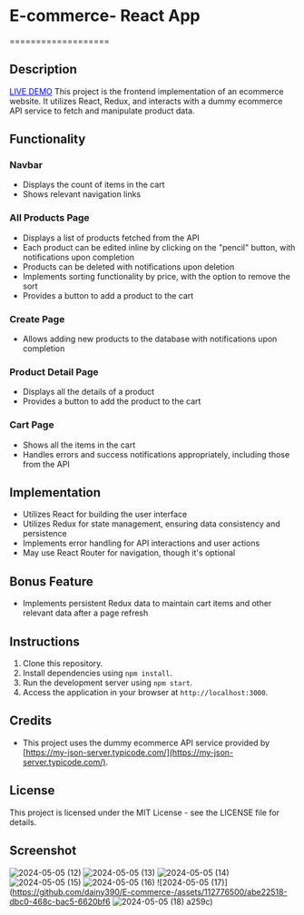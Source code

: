 # E-commerce- React App
===================

Description
-----------
<a href="http://localhost:3000/" style="color:blue">LIVE DEMO</a>
This project is the frontend implementation of an ecommerce website. It utilizes React, Redux, and interacts with a dummy ecommerce API service to fetch and manipulate product data.

Functionality
-------------

### Navbar

*   Displays the count of items in the cart
*   Shows relevant navigation links

### All Products Page

*   Displays a list of products fetched from the API
*   Each product can be edited inline by clicking on the "pencil" button, with notifications upon completion
*   Products can be deleted with notifications upon deletion
*   Implements sorting functionality by price, with the option to remove the sort
*   Provides a button to add a product to the cart

### Create Page

*   Allows adding new products to the database with notifications upon completion

### Product Detail Page

*   Displays all the details of a product
*   Provides a button to add the product to the cart

### Cart Page

*   Shows all the items in the cart
*   Handles errors and success notifications appropriately, including those from the API

Implementation
--------------

*   Utilizes React for building the user interface
*   Utilizes Redux for state management, ensuring data consistency and persistence
*   Implements error handling for API interactions and user actions
*   May use React Router for navigation, though it's optional

Bonus Feature
-------------

*   Implements persistent Redux data to maintain cart items and other relevant data after a page refresh

Instructions
------------

1.  Clone this repository.
2.  Install dependencies using `npm install`.
3.  Run the development server using `npm start`.
4.  Access the application in your browser at `http://localhost:3000`.

Credits
-------

*   This project uses the dummy ecommerce API service provided by [https://my-json-server.typicode.com/](https://my-json-server.typicode.com/).

License
-------

This project is licensed under the MIT License - see the LICENSE file for details.

Screenshot
----------
![2024-05-05 (12)](https://github.com/dainy390/E-commerce-/assets/112776500/d9df8434-e70a-4d8b-93a8-689cd8d7ffe4)
![2024-05-05 (13)](https://github.com/dainy390/E-commerce-/assets/112776500/ee606caf-b6db-4dc5-b121-e34d03cf4ae6)
![2024-05-05 (14)](https://github.com/dainy390/E-commerce-/assets/112776500/36ce08ef-d777-4eec-b84c-54f2b979e598)
![2024-05-05 (15)](https://github.com/dainy390/E-commerce-/assets/112776500/576675bc-ec8b-4120-b799-aeaf2541e159)
![2024-05-05 (16)](https://github.com/dainy390/E-commerce-/assets/112776500/e5810402-3892-4880-9438-f2e246d0642d)
![2024-05-05 (17)](https://github.com/dainy390/E-commerce-/assets/112776500/abe22518-dbc0-468c-bac5-6620bf6
![2024-05-05 (18)](https://github.com/dainy390/E-commerce-/assets/112776500/9df43fab-f7e1-4a58-ae1c-5ffc1c109442)
a259c)
